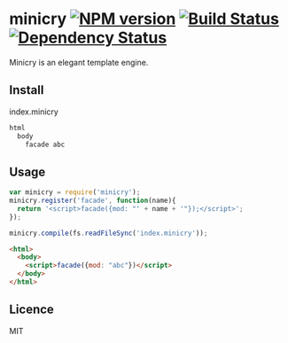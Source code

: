 # minicry [![NPM version](https://badge.fury.io/js/minicry.svg)](http://badge.fury.io/js/minicry) [![Build Status](https://travis-ci.org/kaelzhang/node-minicry.svg?branch=master)](https://travis-ci.org/kaelzhang/node-minicry) [![Dependency Status](https://gemnasium.com/kaelzhang/node-minicry.svg)](https://gemnasium.com/kaelzhang/node-minicry)

Minicry is an elegant template engine.

## Install

index.minicry
```html
html
  body
    facade abc
```

## Usage

```js
var minicry = require('minicry');
minicry.register('facade', function(name){
  return '<script>facade({mod: "' + name + '"});</script>';
});

minicry.compile(fs.readFileSync('index.minicry'));
```

```html
<html>
  <body>
    <script>facade({mod: "abc"})</script>
  </body>
</html>
```

## Licence

MIT
<!-- do not want to make nodeinit to complicated, you can edit this whenever you want. -->